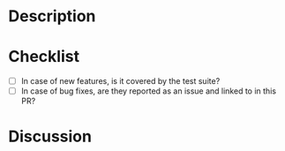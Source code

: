 # Description

<!-- 
Please include a summary of the change and which issue(s) is/are fixed.
Please also include relevant motivation and context. This can be helped by linking to any related issue (ex: Fixes #1).
Be sure to indicate how this change will effect downstream users.
-->

# Checklist

<!-- Please verify you have checked the following. -->

- [ ] In case of new features, is it covered by the test suite?
- [ ] In case of bug fixes, are they reported as an issue and linked to in this PR?

# Discussion

<!-- Any questions you are still wondering about or discussions to be had about the changes.
You can also include specific areas/files you would like reviewed or commented on. -->